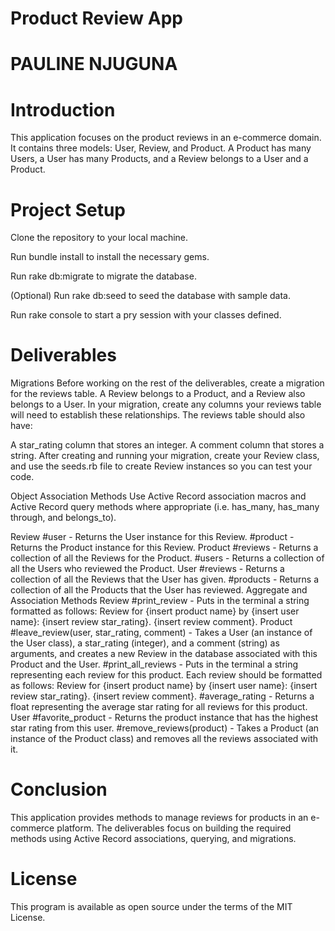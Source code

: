 # Product Review App
# PAULINE NJUGUNA

# Introduction
This application focuses on the product reviews in an e-commerce domain. It contains three models: User, Review, and Product. A Product has many Users, a User has many Products, and a Review belongs to a User and a Product.

# Project Setup

Clone the repository to your local machine.

Run bundle install to install the necessary gems.

Run rake db:migrate to migrate the database.

(Optional) Run rake db:seed to seed the database with sample data.

Run rake console to start a pry session with your classes defined.


# Deliverables

Migrations
Before working on the rest of the deliverables, create a migration for the reviews table. A Review belongs to a Product, and a Review also belongs to a User. In your migration, create any columns your reviews table will need to establish these relationships. The reviews table should also have:

A star_rating column that stores an integer.
A comment column that stores a string.
After creating and running your migration, create your Review class, and use the seeds.rb file to create Review instances so you can test your code.

Object Association Methods
Use Active Record association macros and Active Record query methods where appropriate (i.e. has_many, has_many through, and belongs_to).

Review
#user - Returns the User instance for this Review.
#product - Returns the Product instance for this Review.
Product
#reviews - Returns a collection of all the Reviews for the Product.
#users - Returns a collection of all the Users who reviewed the Product.
User
#reviews - Returns a collection of all the Reviews that the User has given.
#products - Returns a collection of all the Products that the User has reviewed.
Aggregate and Association Methods
Review
#print_review - Puts in the terminal a string formatted as follows: Review for {insert product name} by {insert user name}: {insert review star_rating}. {insert review comment}.
Product
#leave_review(user, star_rating, comment) - Takes a User (an instance of the User class), a star_rating (integer), and a comment (string) as arguments, and creates a new Review in the database associated with this Product and the User.
#print_all_reviews - Puts in the terminal a string representing each review for this product. Each review should be formatted as follows: Review for {insert product name} by {insert user name}: {insert review star_rating}. {insert review comment}.
#average_rating - Returns a float representing the average star rating for all reviews for this product.
User
#favorite_product - Returns the product instance that has the highest star rating from this user.
#remove_reviews(product) - Takes a Product (an instance of the Product class) and removes all the reviews associated with it.

# Conclusion
This application provides methods to manage reviews for products in an e-commerce platform. The deliverables focus on building the required methods using Active Record associations, querying, and migrations.

# License

This program is available as open source under the terms of the MIT License.